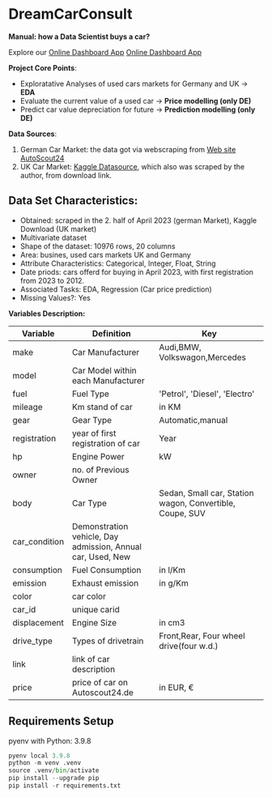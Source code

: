 # DreamCarConsult
**Manual: how a Data Scientist buys a car?**

Explore our [Online Dashboard App](https://yuliya-m-hh-dreamcarconsult-streamlitapp-jr65kt.streamlit.app/)
<a href="https://yuliya-m-hh-dreamcarconsult-streamlitapp-jr65kt.streamlit.app/" target="_blank">Online Dashboard App</a>

**Project Core Points**:
- Exploratative Analyses of used cars markets for Germany and UK -> **EDA**
- Evaluate the current value of a used car -> **Price modelling (only DE)**
- Predict car value depreciation for future -> **Prediction modelling (only DE)**

**Data Sources**:
1. German Car Market: the data got via webscraping from [Web site AutoScout24](https://www.autoscout24.de/)
2. UK Car Market: [Kaggle Datasource](https://www.kaggle.com/datasets/adityadesai13/used-car-dataset-ford-and-mercedes?select=audi.csv), which also was scraped by the author, from download link. 

## Data Set Characteristics:

- Obtained: scraped in the 2. half of April 2023 (german Market), Kaggle Download (UK market)
- Multivariate dataset
- Shape of the dataset: 10976 rows, 20 columns
- Area: busines, used cars markets UK and Germany
- Attribute Characteristics: Categorical, Integer, Float, String
- Date priods: cars offerd for buying in April 2023, with first registration from 2023 to 2012.
- Associated Tasks: EDA, Regression (Car price prediction)
- Missing Values?: Yes

**Variables Description:**

|Variable|Definition   | Key  |
|---|---|---|
|make |Car Manufacturer  |   Audi,BMW, Volkswagon,Mercedes|
|model|Car Model within each Manufacturer| |
|fuel|Fuel Type|'Petrol', 'Diesel', 'Electro'|
|mileage|Km stand of car|in KM|
|gear|Gear Type |Automatic,manual|
|registration|year of first registration of car|Year|
|hp|Engine Power|kW|
|owner|no. of Previous Owner ||
|body|Car Type|Sedan, Small car, Station wagon, Convertible, Coupe, SUV|
|car_condition|Demonstration vehicle, Day admission, Annual car, Used, New||
|consumption|Fuel Consumption|in l/Km|
|emission|Exhaust emission|in g/Km|
|color|car color||
|car_id|unique carid||
|displacement|Engine Size|in cm3|
|drive_type|Types of drivetrain|Front,Rear, Four wheel drive(four w.d.)|
|link|link of car description||
|price|price of car on Autoscout24.de| in EUR, €|

## Requirements Setup
pyenv with Python: 3.9.8
```python
pyenv local 3.9.8
python -m venv .venv
source .venv/bin/activate
pip install --upgrade pip
pip install -r requirements.txt
```
